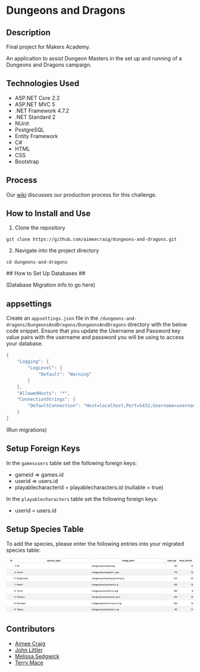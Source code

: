 # Dungeons and Dragons

## Description ##
Final project for Makers Academy.

An application to assist Dungeon Masters in the set up and running of a Dungeons and Dragons campaign.

## Technologies Used ##
* ASP.NET Core 2.2
* ASP.NET MVC 5
* .NET Framework 4.7.2
* .NET Standard 2
* NUnit
* PostgreSQL
* Entity Framework
* C#
* HTML
* CSS
* Bootstrap

## Process ##
Our [wiki](https://github.com/aimeecraig/dungeons-and-dragons/wiki) discusses our production process for this challenge.

## How to Install and Use ##
1. Clone the repository

```
git clone https://github.com/aimeecraig/dungeons-and-dragons.git
```

2. Navigate into the project directory
```
cd dungeons-and-dragons
```

## How to Set Up Databases ##

(Database Migration info to go here)

## appsettings
Create an `appsettings.json` file in the `/dungeons-and-dragons/DungeonsAndDragons/DungeonsAndDragons` directory with the below code snippet. Ensure that you update the Username and Password key value pairs with the username and password you will be using to access your database.

```csharp
{
    "Logging": {
        "LogLevel": {
            "Default": "Warning"
        }
    },
    "AllowedHosts": "*",
    "ConnectionStrings": {
        "DefaultConnection": "Host=localhost;Port=5432;Username=username;Password=password;Database=dungeons_and_dragons;"
    }
}
```

(Run migrations)

## Setup Foreign Keys
In the `gamesusers` table set the following foreign keys:
* gameid => games.id
* userid => users.id
* playablecharacterid = playablecharacters.id (nullable = true)

In the `playablecharacters` table set the following foreign keys:
* userid = users.id

## Setup Species Table
To add the species, please enter the following entries into your migrated species table:

![Species](images/SpeciesTable.png)

## Contributors ##
* [Aimee Craig](https://github.com/aimeecraig)
* [John Littler](https://github.com/JSLittler)
* [Melissa Sedgwick](https://github.com/melissasedgwick)
* [Terry Mace](https://github.com/Tolvic)
